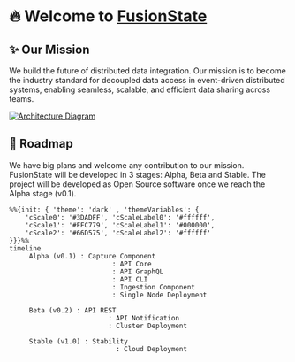 # 🔥 Welcome to [FusionState](https://fusionstate.io)

## ✨ Our Mission
We build the future of distributed data integration. Our mission is to become the industry standard for decoupled data access in event-driven distributed systems, enabling seamless, scalable, and efficient data sharing across teams.

[![Architecture Diagram](https://assets.fusionstate.io/images:architecture.png)](https://assets.fusionstate.io/images:architecture.png)

## 📌 Roadmap
We have big plans and welcome any contribution to our mission. FusionState will be developed in 3 stages: Alpha, Beta and Stable. The project will be developed as Open Source software once we reach the Alpha stage (v0.1).

```mermaid
%%{init: { 'theme': 'dark' , 'themeVariables': {
    'cScale0': '#3DADFF', 'cScaleLabel0': '#ffffff',
    'cScale1': '#FFC779', 'cScaleLabel1': '#000000',
    'cScale2': '#66D575', 'cScaleLabel2': '#ffffff'
}}}%%
timeline
     Alpha (v0.1) : Capture Component
                          : API Core
                          : API GraphQL
                          : API CLI
                          : Ingestion Component
                          : Single Node Deployment

     Beta (v0.2) : API REST
                         : API Notification
                         : Cluster Deployment

     Stable (v1.0) : Stability
                           : Cloud Deployment
```

